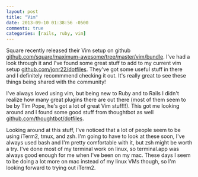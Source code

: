 ```yaml
---
layout: post
title: "Vim"
date: 2013-09-10 01:38:56 -0500
comments: true
categories: [rails, ruby, vim]
---
```

Square recently released their Vim setup on github
[github.com/square/maximum-awesome/tree/master/vim/bundle](https://github.com/square/maximum-awesome/tree/master/vim/bundle).
I've had a look through it and I've found some great stuff to add to my current vim setup
[github.com/jonr22/dotfiles](https://github.com/jonr22/dotfiles). They've got some
useful stuff in there and I definitely recommmend checking it out. It's really great to see
these things being shared with the community!

<!-- more -->

I've always loved using vim, but being new to Ruby and to Rails I didn't realize how many great
plugins there are out there (most of them seem to be by Tim Pope, he's got a lot of great Vim
stuff!!). This got me looking around and I found some good stuff from thoughtbot as well
[github.com/thoughtbot/dotfiles](https://github.com/thoughtbot/dotfiles).

Looking around at this stuff, I've noticed that a lot of people seem to be using iTerm2, tmux, and zsh. I'm going
to have to look at these soon, I've always used bash and I'm pretty comfortable with it, but
zsh might be worth a try. I've done most of my terminal work on linux, so terminal.app was always
good enough for me when I've been on my mac. These days I seem to be doing a lot more on mac instead of my
linux VMs though, so I'm looking forward to trying out iTerm2.
